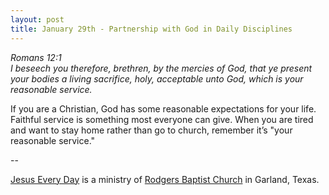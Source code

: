 ```yaml
---
layout: post
title: January 29th - Partnership with God in Daily Disciplines
---
```


_Romans 12:1  
I beseech you therefore, brethren, by the mercies of God, that ye
present your bodies a living sacrifice, holy, acceptable unto God,
which is your reasonable service._

If you are a Christian, God has some reasonable expectations for
your life. Faithful service is something most everyone can give. When
you are tired and want to stay home rather than go to church, remember
it&rsquo;s "your reasonable service."

 --

<a href=http://jesuseveryday.net>Jesus Every Day</a> is a ministry of <a href=http://rodgersbaptist.net>Rodgers Baptist Church</a> in Garland, Texas.
